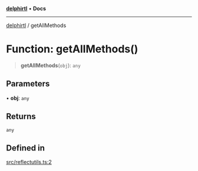 [**delphirtl**](../README.md) • **Docs**

***

[delphirtl](../globals.md) / getAllMethods

# Function: getAllMethods()

> **getAllMethods**(`obj`): `any`

## Parameters

• **obj**: `any`

## Returns

`any`

## Defined in

[src/reflectutils.ts:2](https://github.com/chuacw/delphirtl/blob/1a0a3e89a2d0f0bb95b58dc274ba81b7da57ba8c/src/reflectutils.ts#L2)
